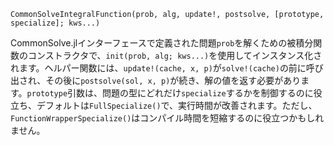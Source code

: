 ```
CommonSolveIntegralFunction(prob, alg, update!, postsolve, [prototype, specialize]; kws...)
```

CommonSolve.jlインターフェースで定義された問題`prob`を解くための被積分関数のコンストラクタで、`init(prob, alg; kws...)`を使用してインスタンス化されます。ヘルパー関数には、`update!(cache, x, p)`が`solve!(cache)`の前に呼び出され、その後に`postsolve(sol, x, p)`が続き、解の値を返す必要があります。`prototype`引数は、問題の型にどれだけ`specialize`するかを制御するのに役立ち、デフォルトは`FullSpecialize()`で、実行時間が改善されます。ただし、`FunctionWrapperSpecialize()`はコンパイル時間を短縮するのに役立つかもしれません。

